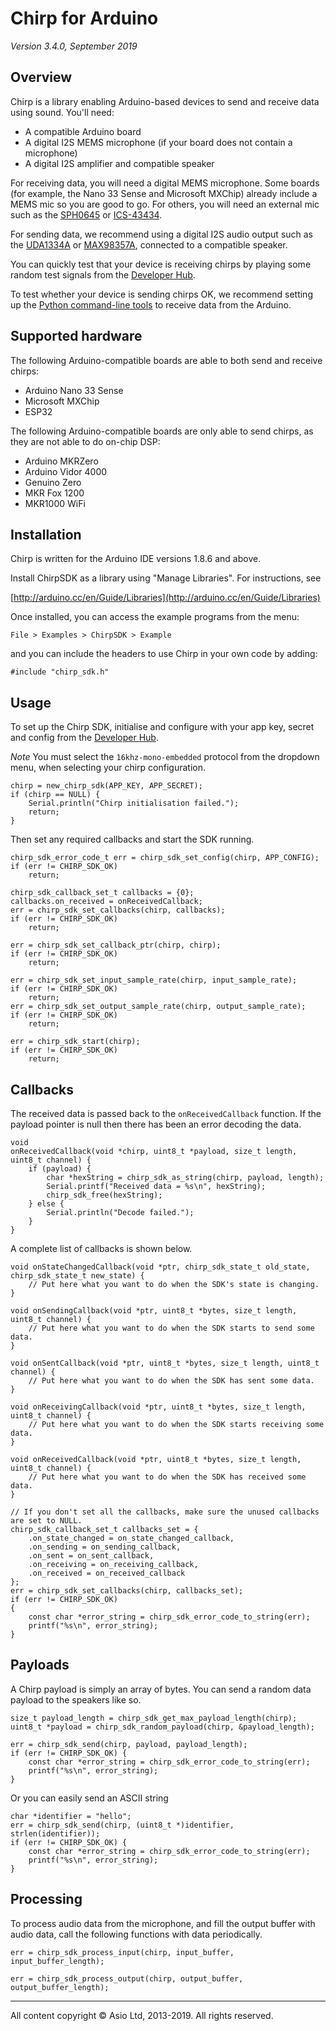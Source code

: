 # Chirp for Arduino

*Version 3.4.0, September 2019*

## Overview

Chirp is a library enabling Arduino-based devices to send and receive data using sound. You'll need:

 * A compatible Arduino board
 * A digital I2S MEMS microphone (if your board does not contain a microphone)
 * A digital I2S amplifier and compatible speaker

For receiving data, you will need a digital MEMS microphone. Some boards (for example, the Nano 33 Sense and Microsoft MXChip) already include a MEMS mic so you are good to go. For others, you will need an external mic such as the [SPH0645](https://www.adafruit.com/product/3421) or [ICS-43434](https://www.mouser.co.uk/ProductDetail/TDK-InvenSense/ICS-43434?qs=u4fy%2FsgLU9PAgmWRI7%252BqXA%3D%3D).

For sending data, we recommend using a digital I2S audio output such as the [UDA1334A](https://www.adafruit.com/product/3678) or [MAX98357A](https://www.adafruit.com/product/3006), connected to a compatible speaker.

You can quickly test that your device is receiving chirps by playing some random test signals from the [Developer Hub](https://developers.chirp.io).

To test whether your device is sending chirps OK, we recommend setting up the [Python command-line tools](https://developers.chirp.io/docs/tutorials/command-line) to receive data from the Arduino.

## Supported hardware

The following Arduino-compatible boards are able to both send and receive chirps:

 * Arduino Nano 33 Sense
 * Microsoft MXChip
 * ESP32

The following Arduino-compatible boards are only able to send chirps, as they are not able to do on-chip DSP:

 * Arduino MKRZero
 * Arduino Vidor 4000
 * Genuino Zero
 * MKR Fox 1200
 * MKR1000 WiFi

## Installation

Chirp is written for the Arduino IDE versions 1.8.6 and above.

Install ChirpSDK as a library using "Manage Libraries". For instructions, see

[http://arduino.cc/en/Guide/Libraries](http://arduino.cc/en/Guide/Libraries)

Once installed, you can access the example programs from the menu:

```
File > Examples > ChirpSDK > Example
```

and you can include the headers to use Chirp in your own code by adding:

```
#include "chirp_sdk.h"
```

## Usage

To set up the Chirp SDK, initialise and configure with your app key,
secret and config from the [Developer Hub](https://developers.chirp.io).

*Note* You must select the `16khz-mono-embedded` protocol from the dropdown menu, when
selecting your chirp configuration.

    chirp = new_chirp_sdk(APP_KEY, APP_SECRET);
    if (chirp == NULL) {
        Serial.println("Chirp initialisation failed.");
        return;
    }

Then set any required callbacks and start the SDK running.

    chirp_sdk_error_code_t err = chirp_sdk_set_config(chirp, APP_CONFIG);
    if (err != CHIRP_SDK_OK)
        return;

    chirp_sdk_callback_set_t callbacks = {0};
    callbacks.on_received = onReceivedCallback;
    err = chirp_sdk_set_callbacks(chirp, callbacks);
    if (err != CHIRP_SDK_OK)
        return;

    err = chirp_sdk_set_callback_ptr(chirp, chirp);
    if (err != CHIRP_SDK_OK)
        return;

    err = chirp_sdk_set_input_sample_rate(chirp, input_sample_rate);
    if (err != CHIRP_SDK_OK)
        return;
    err = chirp_sdk_set_output_sample_rate(chirp, output_sample_rate);
    if (err != CHIRP_SDK_OK)
        return;

    err = chirp_sdk_start(chirp);
    if (err != CHIRP_SDK_OK)
        return;

## Callbacks

The received data is passed back to the `onReceivedCallback` function. If the payload pointer is null then there has been an error decoding the data.

    void
    onReceivedCallback(void *chirp, uint8_t *payload, size_t length, uint8_t channel) {
        if (payload) {
            char *hexString = chirp_sdk_as_string(chirp, payload, length);
            Serial.printf("Received data = %s\n", hexString);
            chirp_sdk_free(hexString);
        } else {
            Serial.println("Decode failed.");
        }
    }

A complete list of callbacks is shown below.

    void onStateChangedCallback(void *ptr, chirp_sdk_state_t old_state, chirp_sdk_state_t new_state) {
        // Put here what you want to do when the SDK's state is changing.
    }

    void onSendingCallback(void *ptr, uint8_t *bytes, size_t length, uint8_t channel) {
        // Put here what you want to do when the SDK starts to send some data.
    }

    void onSentCallback(void *ptr, uint8_t *bytes, size_t length, uint8_t channel) {
        // Put here what you want to do when the SDK has sent some data.
    }

    void onReceivingCallback(void *ptr, uint8_t *bytes, size_t length, uint8_t channel) {
        // Put here what you want to do when the SDK starts receiving some data.
    }

    void onReceivedCallback(void *ptr, uint8_t *bytes, size_t length, uint8_t channel) {
        // Put here what you want to do when the SDK has received some data.
    }

    // If you don't set all the callbacks, make sure the unused callbacks are set to NULL.
    chirp_sdk_callback_set_t callbacks_set = {
        .on_state_changed = on_state_changed_callback,
        .on_sending = on_sending_callback,
        .on_sent = on_sent_callback,
        .on_receiving = on_receiving_callback,
        .on_received = on_received_callback
    };
    err = chirp_sdk_set_callbacks(chirp, callbacks_set);
    if (err != CHIRP_SDK_OK)
    {
        const char *error_string = chirp_sdk_error_code_to_string(err);
        printf("%s\n", error_string);
    }


## Payloads

A Chirp payload is simply an array of bytes. You can send a random data payload to the speakers like so.

    size_t payload_length = chirp_sdk_get_max_payload_length(chirp);
    uint8_t *payload = chirp_sdk_random_payload(chirp, &payload_length);

    err = chirp_sdk_send(chirp, payload, payload_length);
    if (err != CHIRP_SDK_OK) {
        const char *error_string = chirp_sdk_error_code_to_string(err);
        printf("%s\n", error_string);
    }

Or you can easily send an ASCII string

    char *identifier = "hello";
    err = chirp_sdk_send(chirp, (uint8_t *)identifier, strlen(identifier));
    if (err != CHIRP_SDK_OK) {
        const char *error_string = chirp_sdk_error_code_to_string(err);
        printf("%s\n", error_string);
    }

## Processing

To process audio data from the microphone, and fill the output buffer with audio data, call the following functions with data periodically.

    err = chirp_sdk_process_input(chirp, input_buffer, input_buffer_length);

    err = chirp_sdk_process_output(chirp, output_buffer, output_buffer_length);

***

All content copyright &copy; Asio Ltd, 2013-2019. All rights reserved.

